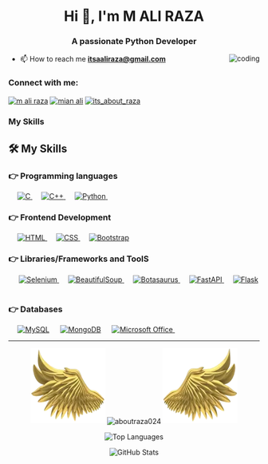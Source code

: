<h1 align="center">Hi 👋, I'm M ALI RAZA</h1>
<h3 align="center">A passionate Python Developer</h3>
<img align="right" src="https://encrypted-tbn0.gstatic.com/images?q=tbn:ANd9GcQMw8u9XAejBmmCbaNBvfxpgOB4-0I44HhmdA&s" alt="coding">


- 📫 How to reach me **itsaaliraza@gmail.com**

<h3 align="left">Connect with me:</h3>
<p align="left">
<a href="https://linkedin.com/in/m ali raza" target="blank"><img align="center" src="https://raw.githubusercontent.com/rahuldkjain/github-profile-readme-generator/master/src/images/icons/Social/linked-in-alt.svg" alt="m ali raza" height="30" width="40" /></a>
<a href="https://fb.com/mian ali" target="blank"><img align="center" src="https://raw.githubusercontent.com/rahuldkjain/github-profile-readme-generator/master/src/images/icons/Social/facebook.svg" alt="mian ali" height="30" width="40" /></a>
<a href="https://instagram.com/its_about_raza" target="blank"><img align="center" src="https://raw.githubusercontent.com/rahuldkjain/github-profile-readme-generator/master/src/images/icons/Social/instagram.svg" alt="its_about_raza" height="30" width="40" /></a>
</p>

<h3 align="left">My Skills</h3>

## 🛠️ My Skills

### 👉 Programming languages

<p align="left"> 
  &emsp; 
  <a href="https://www.cprogramming.com/" target="_blank"> 
    <img alt="C" src="https://img.shields.io/badge/C%20-%232370ED.svg?logo=c&logoColor=white">
  </a> 
  &emsp;
  <a href="https://www.w3schools.com/cpp/" target="_blank"> 
    <img alt="C++" src="https://img.shields.io/badge/C++%20-%2300599C.svg?logo=c%2B%2B&logoColor=white">
  </a> 
  &emsp;
   <a href="https://www.python.org" target="_blank">
    <img alt="Python" src="https://img.shields.io/badge/Python%20-%2314354C.svg?logo=python&logoColor=white">
  </a>
  &emsp;
</p>

### 👉 Frontend Development

<p align="left"> 
  &emsp; 
  <a href="https://www.w3.org/html/" target="_blank"> 
   <img alt="HTML" src="https://img.shields.io/badge/HTML5%20-%23E34F26.svg?logo=html5&logoColor=white">
  </a>   
  &emsp;
  <a href="https://www.w3schools.com/css/" target="_blank">
    <img alt="CSS" src="https://img.shields.io/badge/CSS%20-%231572B6.svg?logo=css3&logoColor=white">
  </a> 
   &emsp;
  <a href="https://getbootstrap.com" target="_blank"> 
    <img alt="Bootstrap" src="https://img.shields.io/badge/Bootstrap-%23563D7C.svg?style=flat&logo=bootstrap&logoColor=white"/>
  </a>
</p>

### 👉 Libraries/Frameworks and  ToolS
<p align="center">
  &emsp;
  <a href="https://www.selenium.dev/" target="_blank">
    <img alt="Selenium" src="https://img.shields.io/badge/Selenium-43B02A?style=for-the-badge&logo=selenium&logoColor=white">
  </a>
  &emsp;
  <a href="https://www.crummy.com/software/BeautifulSoup/" target="_blank">
    <img alt="BeautifulSoup" src="https://img.shields.io/badge/BeautifulSoup-4B8BBE?style=for-the-badge&logo=python&logoColor=white">
  </a>
  &emsp;
  <a href="https://botasaurus.readthedocs.io/" target="_blank">
    <img alt="Botasaurus" src="https://img.shields.io/badge/Botasaurus-FF6F61?style=for-the-badge">
  </a>
  &emsp;
  <a href="https://fastapi.tiangolo.com/" target="_blank">
    <img alt="FastAPI" src="https://img.shields.io/badge/FastAPI-009688?style=for-the-badge&logo=fastapi&logoColor=white">
  </a>
  &emsp;
  <a href="https://flask.palletsprojects.com/" target="_blank">
    <img alt="Flask" src="https://img.shields.io/badge/Flask-000000?style=for-the-badge&logo=flask&logoColor=white">
  </a>
  &emsp;
</p>

### 👉 Databases 

<p align="left">
  &emsp;
    <a href="https://www.mysql.com/"><img alt="MySQL" src="https://img.shields.io/badge/MySQL-%2300f.svg?style=flat&llogo=mysql&logoColor=white"></a>
  &emsp;
    <a href="https://https://www.mongodb.com/"><img alt="MongoDB" src ="https://img.shields.io/badge/MongoDB-%2347A248.svg?logo=mongodb&logoColor=white
    "></a>
    &emsp;
  <a href="https://www.microsoft.com/en-us/microsoft-365/microsoft-office" target="_blank">
    <img alt="Microsoft Office" src="https://img.shields.io/badge/Microsoft_Office-D83B01?style=for-the-badge&logo=microsoft-office&logoColor=white">
  </a>
  &emsp;
 </p>

<hr>
<p align="center">
  <img height="150" width="150" src="https://github.com/GovindSingh9447/GovindSingh9447/blob/main/WEBP/left.webp">
  <img align="center" src="https://github-readme-streak-stats.herokuapp.com/?user=aboutraza024&theme=dark&hide_border=true" alt="aboutraza024"/>
  <img height="150" width="150" src="https://github.com/GovindSingh9447/GovindSingh9447/blob/main/WEBP/right.webp">
</p>

<p align="center">
  <img src="https://github-readme-stats.vercel.app/api/top-langs?username=aboutraza024&show_icons=true&locale=en&layout=compact&theme=dark" alt="Top Languages" />
</p>

<p align="center">
  <img src="https://github-readme-stats.vercel.app/api?username=aboutraza024&show_icons=true&locale=en&layout=compact&theme=dark" alt="GitHub Stats" />
</p>


